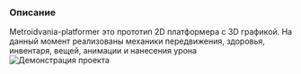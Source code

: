 ### Описание
Metroidvania-platformer это прототип 2D платформера с 3D графикой.
На данный момент реализованы механики передвижения, здоровья, инвентаря, вещей, анимации и нанесения урона 
![Демонстрация проекта](https://github.com/user-attachments/assets/2a244090-a5b7-4cd7-95d9-edfdf2765181)
